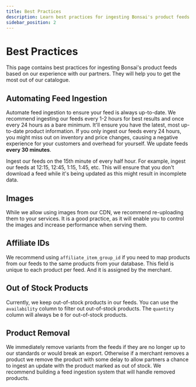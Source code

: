 ```yaml
---
title: Best Practices
description: Learn best practices for ingesting Bonsai's product feeds.
sidebar_position: 2
---
```


# Best Practices

This page contains best practices for ingesting Bonsai's product feeds based on our experience with our partners. They will help you to get the most out of our catalogue.

## Automating Feed Ingestion

Automate feed ingestion to ensure your feed is always up-to-date. We recommend ingesting our feeds every 1-2 hours for best results and once every 24 hours as a bare minimum. It'll ensure you have the latest, most up-to-date product information. If you only ingest our feeds every 24 hours, you might miss out on inventory and price changes, causing a negative experience for your customers and overhead for yourself. We update feeds **every 30 minutes**.

Ingest our feeds on the 15th minute of every half hour. For example, ingest our feeds at 12:15, 12:45,
1:15, 1:45, etc. This will ensure that you don't download a feed while it's being updated as this
might result in incomplete data.

## Images

While we allow using images from our CDN, we recommend re-uploading them to your services. It is a good practice, as it will enable you to control the images and increase performance when serving them.

## Affiliate IDs

We recommend using `affiliate_item_group_id` if you need to map products from our feeds to the same
products from your database. This field is unique to each product per feed. And it is assigned
by the merchant.

## Out of Stock Products

Currently, we keep out-of-stock products in our feeds. You can use the `availability` column to filter out out-of-stock products. The `quantity` column will always be `0` for out-of-stock products.

## Product Removal

We immediately remove variants from the feeds if they are no longer up to our standards or would break an export. Otherwise if a merchant removes a product we remove the product with some delay to allow partners a chance to ingest an update with the product marked as out of stock. We recommend building a feed ingestion system that will handle removed products.
